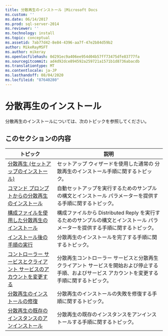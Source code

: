 ```yaml
---
title: 分散再生のインストール |Microsoft Docs
ms.custom: ''
ms.date: 06/14/2017
ms.prod: sql-server-2014
ms.reviewer: ''
ms.technology: install
ms.topic: conceptual
ms.assetid: 7ab77d42-8e84-4396-aa7f-47e2b84d59b2
author: MikeRayMSFT
ms.author: mikeray
ms.openlocfilehash: 0d291ec9a406ee954d04b57ff73475dfe83777fa
ms.sourcegitcommit: ad4d92dce894592a259721a1571b1d8736abacdb
ms.translationtype: MT
ms.contentlocale: ja-JP
ms.lasthandoff: 08/04/2020
ms.locfileid: "87640280"
---
```

# <a name="install-distributed-replay"></a>分散再生のインストール
  分散再生のインストールについては、次のトピックを参照してください。  
  
## <a name="in-this-section"></a>このセクションの内容  
  
|トピック|説明|  
|-----------|-----------------|  
|[分散再生 &#40;セットアップのインストール&#41;](../../sql-server/install/install-distributed-replay-setup.md)|セットアップ ウィザードを使用した通常の 分散再生のインストール手順に関するトピック。|  
|[コマンド プロンプトからの分散再生のインストール](install-distributed-replay-overview.md)|自動セットアップを実行するためのサンプルの構文とインストール パラメーターを提供する手順に関するトピック。|  
|[構成ファイルを使用した分散再生のインストール](../../sql-server/install/install-distributed-replay-using-a-configuration-file.md)|構成ファイルから Distributed Reply を実行するためのサンプルの構文とインストール パラメーターを提供する手順に関するトピック。|  
|[インストール後の手順の実行](complete-the-post-installation-steps.md)|分散再生のインストールを完了する手順に関するトピック。|  
|[コントローラー サービスとクライアント サービスのアカウントを変更する](modify-the-controller-and-client-services-accounts.md)|分散再生コントローラー サービスと分散再生クライアント サービスを開始および停止する手順、およびサービス アカウントを変更する手順に関するトピック。|  
|[分散再生のインストールの修復](../../sql-server/install/repair-a-distributed-replay-installation.md)|分散再生のインストールの失敗を修復する手順に関するトピック。|  
|[分散再生の既存のインスタンスのアンインストール](../../sql-server/install/uninstall-an-existing-instance-of-distributed-replay.md)|分散再生の既存のインスタンスをアンインストールする手順に関するトピック。|  
  
  
